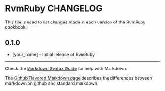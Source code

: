 # RvmRuby CHANGELOG

This file is used to list changes made in each version of the RvmRuby cookbook.

## 0.1.0
- [your_name] - Initial release of RvmRuby

- - -
Check the [Markdown Syntax Guide](http://daringfireball.net/projects/markdown/syntax) for help with Markdown.

The [Github Flavored Markdown page](http://github.github.com/github-flavored-markdown/) describes the differences between markdown on github and standard markdown.
